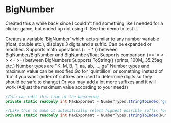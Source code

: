 # BigNumber
 Created this a while back since I couldn't find something like I needed for a clicker game, but ended up not using it. See the demo to test it
 
 Creates a variable 'BigNumber' which acts similar to any number variable (float, double etc.), displays 3 digits and a suffix. Can be expanded or modified.
 Supports math operations (+ - * /) between BigNumber/BigNumber and BigNumber/float
 Supports comparison (== != < > <= >=) between BigNumbers
 Supports ToString() (prints; 100M, 35.25ag etc.)
 Number types are "K, M, B, T, aa, ab, ..., ga"
 Number types and maximum value can be modified
 Go for 'quintillion' or something instead of 'bb' if you want (index of suffixes are used to determine digits so they should be safe to change)
 Or you may add a lot more suffixes and it will work (Adjust the maximum value according to your needs)

```csharp
//You can edit this line at the beginning
private static readonly int MaxExponent = NumberTypes.stringToIndex("ga");

//Like this to make it automatically select highest possible suffix for maximum value of number
private static readonly int MaxExponent = NumberTypes.stringToIndex(NumberTypes.types[NumberTypes.types.Length - 1]);
```
